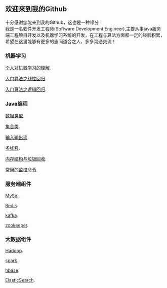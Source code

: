 ## 欢迎来到我的Github

十分感谢您能来到我的Github，这也是一种缘分！<br>
我是一名软件开发工程师(Software Development Engineer),主要从事java服务端工程项目开发以及机器学习系统的开发，在工程与算法方面都一定的经验积累，希望在这里能够有更多的志同道合之人，多多沟通交流！

### 机器学习

[个人对机器学习的理解](https://guides.github.com/features/mastering-markdown/).

[入门算法之线性回归](https://guides.github.com/features/mastering-markdown/).

[入门算法之逻辑回归](https://guides.github.com/features/mastering-markdown/).

### Java编程

[数据类型](https://guides.github.com/features/mastering-markdown/).

[集合类](https://guides.github.com/features/mastering-markdown/).

[输入输出流](https://guides.github.com/features/mastering-markdown/).

[多线程](https://guides.github.com/features/mastering-markdown/).

[内存结构与垃圾回收](https://guides.github.com/features/mastering-markdown/).

[常用的监控命令](https://guides.github.com/features/mastering-markdown/).

### 服务端组件

[MySql](https://guides.github.com/features/mastering-markdown/).

[Redis](https://guides.github.com/features/mastering-markdown/).

[kafka](https://guides.github.com/features/mastering-markdown/).

[zookeeper](https://guides.github.com/features/mastering-markdown/).

### 大数据组件

[Hadoop](https://guides.github.com/features/mastering-markdown/).

[spark](https://guides.github.com/features/mastering-markdown/).

[hbase](https://guides.github.com/features/mastering-markdown/).

[ElasticSearch](https://guides.github.com/features/mastering-markdown/).
